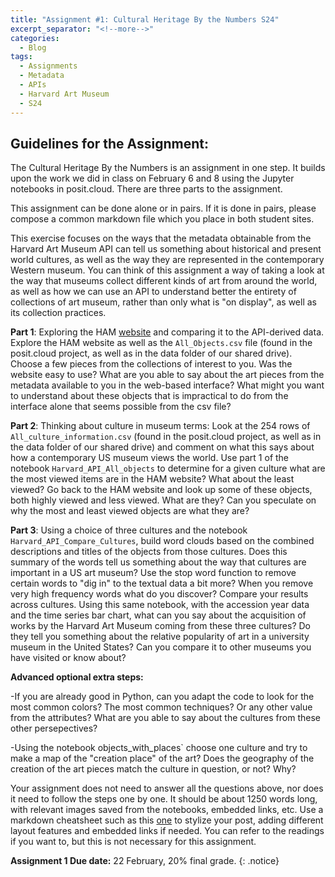 ```yaml
---
title: "Assignment #1: Cultural Heritage By the Numbers S24"
excerpt_separator: "<!--more-->"
categories:
  - Blog
tags:
  - Assignments
  - Metadata
  - APIs
  - Harvard Art Museum
  - S24
---
```


## Guidelines for the Assignment: 


The Cultural Heritage By the Numbers is an assignment in one step. It builds upon the work we did in class on February 6 and 8 using the Jupyter notebooks in posit.cloud. There are three parts to the assignment.

This assignment can be done alone or in pairs. If it is done in pairs, please compose a common markdown file which you place in both student sites. 

This exercise focuses on the ways that the metadata obtainable from the Harvard Art Museum API can tell us something about historical and present world cultures, as well as the way they are represented in the contemporary Western museum. You can think of this assignment a way of taking a look at the way that museums collect different kinds of art from around the world, as well as how we can use an API to understand better the entirety of collections of art museum, rather than only what is "on display", as well as its collection practices. 

**Part 1**: Exploring the HAM [website](https://harvardartmuseums.org/) and comparing it to the API-derived data. Explore the HAM website as well as the `All_Objects.csv` file (found in the posit.cloud project, as well as in the data folder of our shared drive). Choose a few pieces from the collections of interest to you. Was the website easy to use? What are you able to say about the art pieces from the metadata available to you in the web-based interface? What might you want to understand about these objects that is impractical to do from the interface alone that seems possible from the csv file? 

**Part 2**: Thinking about culture in museum terms:  Look at the 254 rows of `All_culture_information.csv` (found in the posit.cloud project, as well as in the data folder of our shared drive) and comment on what this says about how a contemporary US museum views the world. Use part 1 of the notebook `Harvard_API_All_objects` to determine for a given culture what are the most viewed items are in the HAM website? What about the least viewed? Go back to the HAM website and look up some of these objects, both highly viewed and less viewed. What are they? Can you speculate on why the most and least viewed objects are what they are? 


**Part 3**: Using a choice of three cultures and the notebook `Harvard_API_Compare_Cultures`, build word clouds based on the combined descriptions and titles of the objects from those cultures. Does this summary of the words tell us something about the way that cultures are important in a US art museum? Use the stop word function to remove certain words to "dig in" to the textual data a bit more? When you remove very high frequency words what do you discover? Compare your results across cultures. Using this same notebook, with the accession year data and the time series bar chart, what can you say about the acquisition of works by the Harvard Art Museum coming from these three cultures? Do they tell you something about the relative popularity of art in a university museum in the United States? Can you compare it to other museums you have visited or know about?


**Advanced optional extra steps:** 

-If you are already good in Python, can you adapt the code to look for the most common colors? The most common techniques? Or any other value from the attributes? What are you able to say about the cultures from these other persepectives? 

-Using the notebook objects_with_places` choose one culture and try to make a map of the "creation place" of the art? Does the geography of the creation of the art pieces match the culture in question, or not? Why?


Your assignment does not need to answer all the questions above, nor does it need to follow the steps one by one.  It should be about 1250 words long, with relevant images saved from the notebooks, embedded links, etc. Use a markdown cheatsheet such as this [one](https://www.markdownguide.org/cheat-sheet) to stylize your post, adding different layout features and embedded links if needed. You can refer to the readings if you want to, but this is not necessary for this assignment. 

**Assignment 1 Due date:** 22 February, 20% final grade.
{: .notice}
